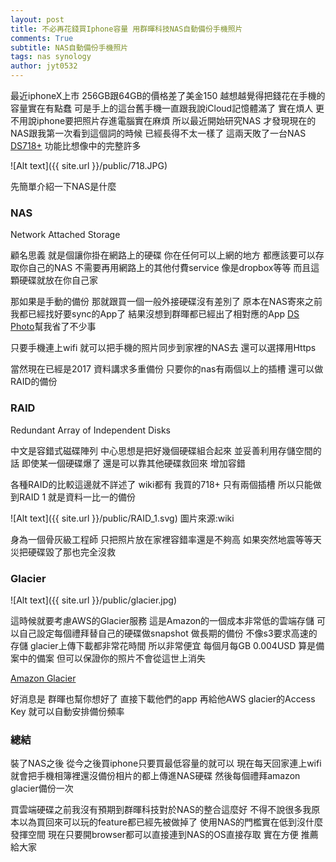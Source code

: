 ```yaml
---
layout: post
title: 不必再花錢買Iphone容量 用群暉科技NAS自動備份手機照片
comments: True 
subtitle: NAS自動備份手機照片
tags: nas synology
author: jyt0532
---
```


最近iphoneX上市 256GB跟64GB的價格差了美金150 越想越覺得把錢花在手機的容量實在有點蠢 可是手上的這台舊手機一直跟我說iCloud記憶體滿了 實在煩人 更不用說iphone要把照片存進電腦實在麻煩 所以最近開始研究NAS 才發現現在的NAS跟我第一次看到這個詞的時候 已經長得不太一樣了 這兩天敗了一台NAS [DS718+](https://www.synology.com/en-us/products/DS718+) 功能比想像中的完整許多

![Alt text]({{ site.url }}/public/718.JPG)

先簡單介紹一下NAS是什麼

### NAS
Network Attached Storage

顧名思義 就是個讓你掛在網路上的硬碟 你在任何可以上網的地方 都應該要可以存取你自己的NAS 
不需要再用網路上的其他付費service 像是dropbox等等 而且這顆硬碟就放在你自己家 

那如果是手動的備份 那就跟買一個一般外接硬碟沒有差別了 原本在NAS寄來之前 我都已經找好要sync的App了 
結果沒想到群暉都已經出了相對應的App [DS Photo](https://itunes.apple.com/us/app/ds-photo/id321493106?mt=8)幫我省了不少事

只要手機連上wifi 就可以把手機的照片同步到家裡的NAS去 還可以選擇用Https

當然現在已經是2017 資料講求多重備份 只要你的nas有兩個以上的插槽 還可以做RAID的備份

### RAID

Redundant Array of Independent Disks 

中文是容錯式磁碟陣列 中心思想是把好幾個硬碟組合起來 並妥善利用存儲空間的話 即使某一個硬碟爆了 還是可以靠其他硬碟救回來 增加容錯 

各種RAID的比較這邊就不詳述了 wiki都有 我買的718+ 只有兩個插槽 所以只能做到RAID 1 就是資料一比一的備份

![Alt text]({{ site.url }}/public/RAID_1.svg)
圖片來源:wiki

身為一個骨灰級工程師 只把照片放在家裡容錯率還是不夠高 如果突然地震等等天災把硬碟毀了那也完全沒救

### Glacier

![Alt text]({{ site.url }}/public/glacier.jpg)

這時候就要考慮AWS的Glacier服務 這是Amazon的一個成本非常低的雲端存儲 可以自己設定每個禮拜替自己的硬碟做snapshot 做長期的備份 不像s3要求高速的存儲 glacier上傳下載都非常花時間 所以非常便宜 每個月每GB 0.004USD 算是備案中的備案 但可以保證你的照片不會從這世上消失 

[Amazon Glacier](https://aws.amazon.com/tw/glacier/)

好消息是 群暉也幫你想好了 直接下載他們的app 再給他AWS glacier的Access Key 就可以自動安排備份頻率

### 總結

裝了NAS之後 從今之後買iphone只要買最低容量的就可以 現在每天回家連上wifi 就會把手機相簿裡還沒備份相片的都上傳進NAS硬碟 然後每個禮拜amazon glacier備份一次

買雲端硬碟之前我沒有預期到群暉科技對於NAS的整合這麼好 不得不說很多我原本以為買回來可以玩的feature都已經先被做掉了 
使用NAS的門檻實在低到沒什麼發揮空間
現在只要開browser都可以直接連到NAS的OS直接存取 實在方便 推薦給大家

